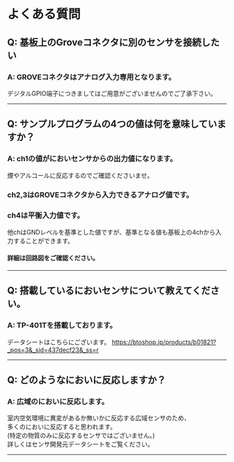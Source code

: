# よくある質問

## Q: 基板上のGroveコネクタに別のセンサを接続したい

### A: GROVEコネクタはアナログ入力専用となります。
デジタルGPIO端子につきましてはご用意がございませんのでご了承下さい。 

----

## Q: サンプルプログラムの4つの値は何を意味していますか？

### A: ch1の値がにおいセンサからの出力値になります。
煙やアルコールに反応するのでご確認くださいませ。

### ch2,3はGROVEコネクタから入力できるアナログ値です。

### ch4は平衡入力値です。
他chはGNDレベルを基準とした値ですが、基準となる値も基板上の4chから入力することができます。  

#### 詳細は回路図をご確認ください。  

----

## Q: 搭載しているにおいセンサについて教えてください。

### A: TP-401Tを搭載しております。

データシートはこちらにございます。 https://btoshop.jp/products/b01821?_pos=3&_sid=437decf23&_ss=r  

----

## Q: どのようなにおいに反応しますか？

### A: 広域のにおいに反応します。
室内空気環境に異変があるか無いかに反応する広域センサのため、  
多くのにおいに反応すると思われます。  
(特定の物質のみに反応するセンサではございません。)   
詳しくはセンサ開発元データシートをご覧ください。  

----
